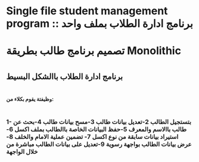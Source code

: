 # Single file student management program  :: برنامج ادارة الطلاب بملف واحد 
<h1> تصميم برنامج طالب بطريقة Monolithic <h1/>
<h2> برنامج ادارة الطلاب باالشكل البسيط <h1/>
<h4> وظيفتة يقوم بكلاء من:<h3/>
<br color=red>
  1- بتستجيل الطالب 
  2-تعديل بيانات طالب
  3-مسح بيانات طالب
  4-بحث عن طالب باالاسم والمعرف
  5-حفظ البيانات الخاصة باالطالب بملف اكسل
  6-استيراد بيانات سابقة من نوع اكسل 
  7- تضمين عملية الامام والخلف 
  8- عرض بيانات الطالب بواجهة رسوية 
  9-تعديل على بيانات الطالب مباشرة من خلال الواجهة 
  <br/>
